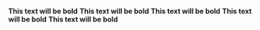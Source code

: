 **This text will be bold**
**This text will be bold**
**This text will be bold**
**This text will be bold**
**This text will be bold**

